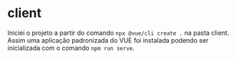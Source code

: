 # client

Iniciei o projeto a partir do comando `npx @vue/cli create .` na pasta client. Assim uma aplicação padronizada do VUE foi instalada podendo ser inicializada com o comando `npm run serve`.

